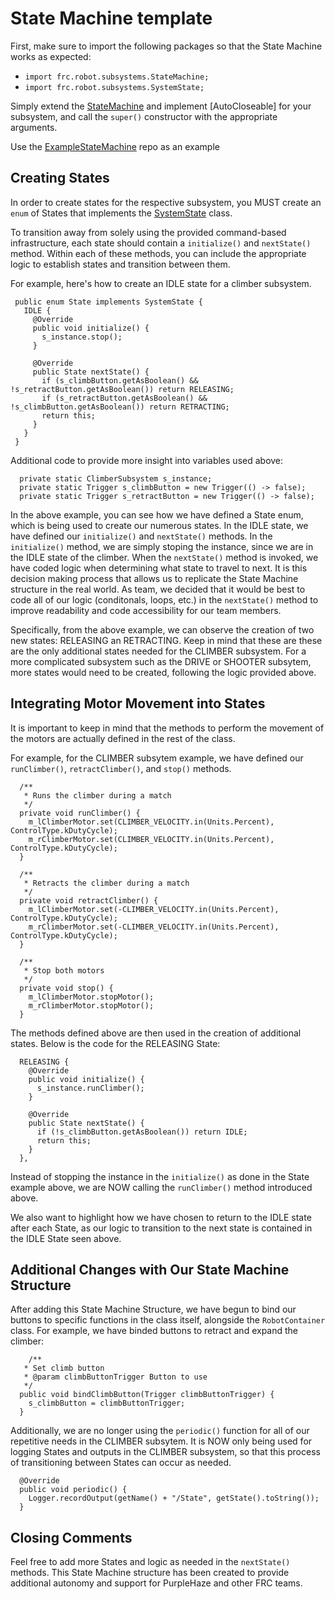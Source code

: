 # State Machine template

First, make sure to import the following packages so that the State Machine works as expected:
* `import frc.robot.subsystems.StateMachine;`
* `import frc.robot.subsystems.SystemState;`

Simply extend the [StateMachine](src\main\java\org\lasarobotics\fsm\StateMachine.java) and implement [AutoCloseable] for your subsystem, and call the `super()` constructor with the appropriate arguments.

Use the [ExampleStateMachine](https://github.com/lasarobotics/PurpleLibExamples/tree/master/ExampleStateMachine) repo as an example

## Creating States

In order to create states for the respective subsystem, you MUST create an `enum` of States that implements the [SystemState](src\main\java\org\lasarobotics\fsm\SystemState.java) class.

To transition away from solely using the provided command-based infrastructure, each state should contain a `initialize()` and `nextState()` method. Within each of these methods, you can include the appropriate logic to establish states and transition between them.

 For example, here's how to create an IDLE state for a climber subsystem.
 ```
  public enum State implements SystemState {
    IDLE {
      @Override
      public void initialize() {
        s_instance.stop();
      }

      @Override
      public State nextState() {
        if (s_climbButton.getAsBoolean() && !s_retractButton.getAsBoolean()) return RELEASING;
        if (s_retractButton.getAsBoolean() && !s_climbButton.getAsBoolean()) return RETRACTING;
        return this;
      }
    }
  }
```

Additional code to provide more insight into variables used above:
```
  private static ClimberSubsystem s_instance;
  private static Trigger s_climbButton = new Trigger(() -> false);
  private static Trigger s_retractButton = new Trigger(() -> false);
```

In the above example, you can see how we have defined a State enum, which is being used to create our numerous states. In the IDLE state, we have defined our `initialize()` and `nextState()` methods. In the `initialize()` method, we are simply stoping the instance, since we are in the IDLE state of the climber. When the `nextState()` method is invoked, we have coded logic when determining what state to travel to next. It is this decision making process that allows us to replicate the State Machine structure in the real world. As team, we decided that it would be best to code all of our logic (conditonals, loops, etc.) in the `nextState()` method to improve readability and code accessibility for our team members. 

Specifically, from the above example, we can observe the creation of two new states: RELEASING an RETRACTING. Keep in mind that these are these are the only additional states needed for the CLIMBER subsystem. For a more complicated subsystem such as the DRIVE or SHOOTER subsytem, more states would need to be created, following the logic provided above.

## Integrating Motor Movement into States

 It is important to keep in mind that the methods to perform the movement of the motors are actually defined in the rest of the class.

 For example, for the CLIMBER subsytem example, we have defined our `runClimber()`, `retractClimber()`, and `stop()` methods.

```
  /**
   * Runs the climber during a match
   */
  private void runClimber() {
    m_lClimberMotor.set(CLIMBER_VELOCITY.in(Units.Percent), ControlType.kDutyCycle);
    m_rClimberMotor.set(CLIMBER_VELOCITY.in(Units.Percent), ControlType.kDutyCycle);
  }

  /**
   * Retracts the climber during a match
   */
  private void retractClimber() {
    m_lClimberMotor.set(-CLIMBER_VELOCITY.in(Units.Percent), ControlType.kDutyCycle);
    m_rClimberMotor.set(-CLIMBER_VELOCITY.in(Units.Percent), ControlType.kDutyCycle);
  }

  /**
   * Stop both motors
   */
  private void stop() {
    m_lClimberMotor.stopMotor();
    m_rClimberMotor.stopMotor();
  }
```

The methods defined above are then used in the creation of additional states. Below is the code for the RELEASING State:
```
  RELEASING {
    @Override
    public void initialize() {
      s_instance.runClimber();
    }

    @Override
    public State nextState() {
      if (!s_climbButton.getAsBoolean()) return IDLE;
      return this;
    }
  },
```
Instead of stopping the instance in the `initialize()` as done in the State example above, we are NOW calling the `runClimber()` method introduced above.

We also want to highlight how we have chosen to return to the IDLE state after each State, as our logic to transition to the next state is contained in the IDLE State seen above.

## Additional Changes with Our State Machine Structure

After adding this State Machine Structure, we have begun to bind our buttons to specific functions in the class itself, alongside the `RobotContainer` class. For example, we have binded buttons to retract and expand the climber:
```
    /**
   * Set climb button
   * @param climbButtonTrigger Button to use
   */
  public void bindClimbButton(Trigger climbButtonTrigger) {
    s_climbButton = climbButtonTrigger;
  }
```
Additionally, we are no longer using the `periodic()` function for all of our repetitive needs in the CLIMBER subsytem. It is NOW only being used for logging States and outputs in the CLIMBER subsystem, so that this process of transitioning between States can occur as needed. 
```
  @Override
  public void periodic() {
    Logger.recordOutput(getName() + "/State", getState().toString());
  }
```
## Closing Comments
Feel free to add more States and logic as needed in the `nextState()` methods. This State Machine structure has been created to provide additional autonomy and support for PurpleHaze and other FRC teams.